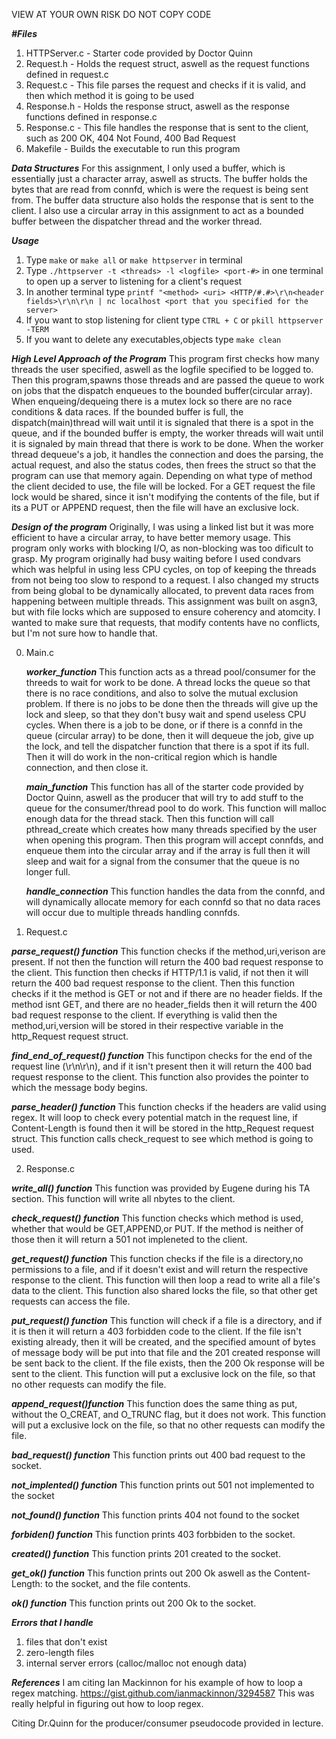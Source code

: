 VIEW AT YOUR OWN RISK DO NOT COPY CODE

***#Files***

1. HTTPServer.c - Starter code provided by Doctor Quinn
2. Request.h - Holds the request struct, aswell as the request functions defined in request.c
2. Request.c - This file parses the request and checks if it is valid, and then which method it is going to be used
3. Response.h - Holds the response struct, aswell as the response functions defined in response.c
4. Response.c - This file handles the response that is sent to the client, such as 200 OK, 404 Not Found, 400 Bad Request
5. Makefile - Builds the executable to run this program 


***Data Structures***
For this assignment, I only used a buffer, which is essentially just a character array, aswell as structs.
The buffer holds the bytes that are read from connfd, which is were the request is being sent from. The buffer
data structure also holds the response that is sent to the client. I also use a circular array in this assignment
to act as a bounded buffer between the dispatcher thread and the worker thread.

***Usage***
1. Type `make` or `make all` or `make httpserver` in terminal
2. Type `./httpserver -t <threads> -l <logfile> <port-#>` in one terminal to open up a server to listening for a client's request
3. In another terminal type `printf "<method> <uri> <HTTP/#.#>\r\n<header fields>\r\n\r\n | nc localhost <port that you specified for the server>`
4. If you want to stop listening for client type `CTRL + C` or `pkill httpserver -TERM`
5. If you want to delete any executables,objects type `make clean`

***High Level Approach of the Program***
This program first checks how many threads the user specified, aswell as the logfile specified to be logged to. 
Then this program,spawns those threads and are passed the queue to work on jobs that the dispatch enqueues to 
the bounded buffer(circular array). When enqueing/dequeing there is a mutex lock so there are no race conditions &
data races. If the bounded buffer is full, the dispatch(main)thread will wait until it is signaled that there is
a spot in the queue, and if the bounded buffer is empty, the worker threads will wait until it is signaled by main 
thread that there is work to be done. When the worker thread dequeue's a job, it handles the connection  and does
the parsing, the actual request, and also the status codes, then frees the struct so that the program can use that
memory again. Depending on what type of method the client decided to use, the file will be locked. For a GET request
the file lock would be shared, since it isn't modifying the contents of the file, but if its a PUT or APPEND request,
then the file will have an exclusive lock.


***Design of the program***
Originally, I was using a linked list but it was more efficient to have a circular array, to
have better memory usage. This program only works with blocking I/O, as non-blocking was too dificult to grasp. My program
originally had busy waiting before I used condvars which was helpful in using less CPU cycles, 
on top of keeping the threads from not being too slow to respond to a request. I also changed my structs from being global to 
be dynamically allocated, to prevent data races from happening between multiple threads. 
This assignment was built on asgn3, but with file locks which are supposed to ensure coherency and atomcity. I wanted
to make sure that requests, that modify contents have no conflicts, but I'm not sure how to handle that.


0. Main.c

    ***worker_function***
    This function acts as a thread pool/consumer for the threeds to wait for work to be done. A thread locks the queue so that
    there is no race conditions, and also to solve the mutual exclusion problem. If there is no jobs to be done then
    the threads will give up the lock and sleep, so that they don't busy wait and  spend useless CPU cycles.
    When there is a job to be done, or if there is a connfd in the queue (circular array) to be done, then
    it will dequeue the job, give up the lock, and tell the dispatcher function that there is a spot if its full.
    Then it will do work in the non-critical region which is handle connection, and then close it.

    ***main_function***
    This function has all of the starter code provided by Doctor Quinn, aswell as the producer that will try
    to add stuff to the queue for the consumer/thread pool to do work. This function will malloc enough data
    for the thread stack. Then this function will call pthread_create which creates how many threads specified
    by the user when opening this program. Then this program will accept connfds, and enqueue them into the circular
    array and if the array is full then it will sleep and wait for a signal from the consumer that the queue is no 
    longer full.

    ***handle_connection***
    This function handles the data from the connfd, and will dynamically allocate memory for each connfd
    so that no data races will occur due to multiple threads handling connfds.

1. Request.c

***parse_request() function***
This function checks if the method,uri,verison are present. If not then the function will return the
400 bad request response to the client. This function then checks if HTTP/1.1 is valid, if not then it will
return the 400 bad request response to the client. Then this function checks if it the method is GET or not and if there
are no header fields. If the method isnt GET, and there are no header_fields then it will return
the 400 bad request response to the client. If everything is valid then the method,uri,version will
be stored in their respective variable in the http_Request request struct.

***find_end_of_request() function***
This functipon checks for the end of the request line (\r\n\r\n), and if it isn't present then
it will return the 400 bad request response to the client. This function also provides the
pointer to which the message body begins.

***parse_header() function***
This function checks if the headers are valid using regex. It will loop to check every potential match in
the request line, if Content-Length is found then it will be stored in the http_Request request struct.
This function calls check_request to see which method is going to used.


2. Response.c

***write_all() function***
This function was provided by Eugene during his TA section. This function will write all
nbytes to the client.

***check_request() function***
This function checks which method is used, whether that would be GET,APPEND,or PUT.
If the method is neither of those then it will return a 501 not impleneted to the client.

***get_request() function***
This function checks if the file is a directory,no permissions to a file, and if it doesn't exist
and will return the respective response to the client. This function will then loop a read to
write all a file's data to the client. This function also shared locks the file, so that other get
requests can access the file. 

***put_request() function***
This function will check if a file is a directory, and if it is then it will return a 403 forbidden
code to the client. If the file isn't existing already, then it will be created, and the specified amount
of bytes of message body will be put into that file and the 201 created response will be sent back to the client.
If the file exists, then the  200 Ok response will be sent to the client. This function will put a exclusive
lock on the file, so that no other requests can modify the file.

***append_request()function***
This function does the same thing as put, without the O_CREAT, and O_TRUNC flag, but it does not work.
This function will put a exclusive
lock on the file, so that no other requests can modify the file.

***bad_request() function***
This function prints out  400 bad request to the socket.

***not_implented() function***
This function prints out 501 not implemented to the socket

***not_found() function***
This function prints 404 not found to the socket

***forbiden() function***
This function prints 403 forbbiden to the socket.

***created() function***
This function prints 201 created to the socket.

***get_ok() function***
This function prints out 200 Ok aswell as the Content-Length: <file size> to the socket, and the file contents.

***ok() function***
This function prints out 200 Ok to the socket.


***Errors that I handle***
1. files that don't exist
2. zero-length files
3. internal server errors (calloc/malloc not enough data)


***References***
I am citing Ian Mackinnon for his example of how to loop a regex matching.
https://gist.github.com/ianmackinnon/3294587
This was really helpful in figuring out how to loop regex.

Citing Dr.Quinn for the producer/consumer pseudocode provided in lecture.
